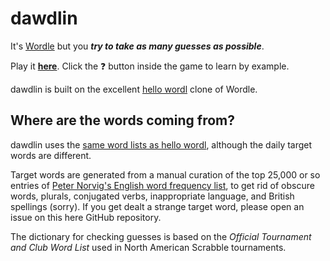 # dawdlin

It's [Wordle](https://www.powerlanguage.co.uk/wordle/) but you _**try to take as many guesses as possible**_.

Play it [**here**](https://dawdl.in/).  Click the ❓ button inside the game to learn by example.

dawdlin is built on the excellent [hello wordl](https://github.com/lynn/hello-wordl) clone of Wordle.

## Where are the words coming from?

dawdlin uses the [same word lists as hello wordl](https://github.com/lynn/hello-wordl#where-are-the-words-coming-from), although the daily target words are different.

Target words are generated from a manual curation of the top 25,000 or so entries of [Peter Norvig's English word frequency list](http://norvig.com/mayzner.html), to get rid of obscure words, plurals, conjugated verbs, inappropriate language, and British spellings (sorry). If you get dealt a strange target word, please open an issue on this here GitHub repository.

The dictionary for checking guesses is based on the _Official Tournament and Club Word List_ used in North American Scrabble tournaments.
